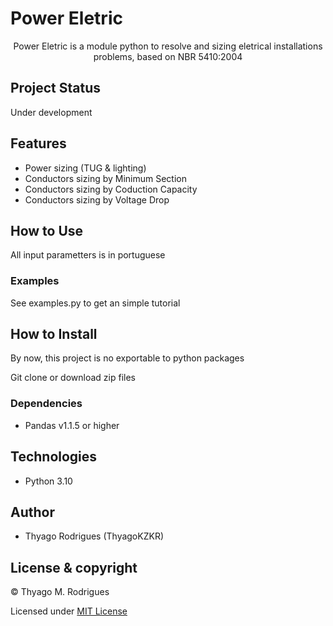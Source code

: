 # Power Eletric
<p align='center' >Power Eletric is a module python to resolve and sizing eletrical installations problems, based on NBR 5410:2004</p>

## Project Status

<p>Under development</p>

## Features

- Power sizing (TUG & lighting)
- Conductors sizing by Minimum Section
- Conductors sizing by Coduction Capacity
- Conductors sizing by Voltage Drop

## How to Use
<p>All input parametters is in portuguese</p>

### Examples

<p>See examples.py to get an simple tutorial </p>

## How to Install

<p>By now, this project is no exportable to python packages </p>
<p>Git clone or download zip files</p>

### Dependencies

- Pandas v1.1.5 or higher

## Technologies

- Python 3.10

## Author

- Thyago Rodrigues (ThyagoKZKR)

## License & copyright

© Thyago M. Rodrigues

Licensed under [MIT License](LICENSE)

